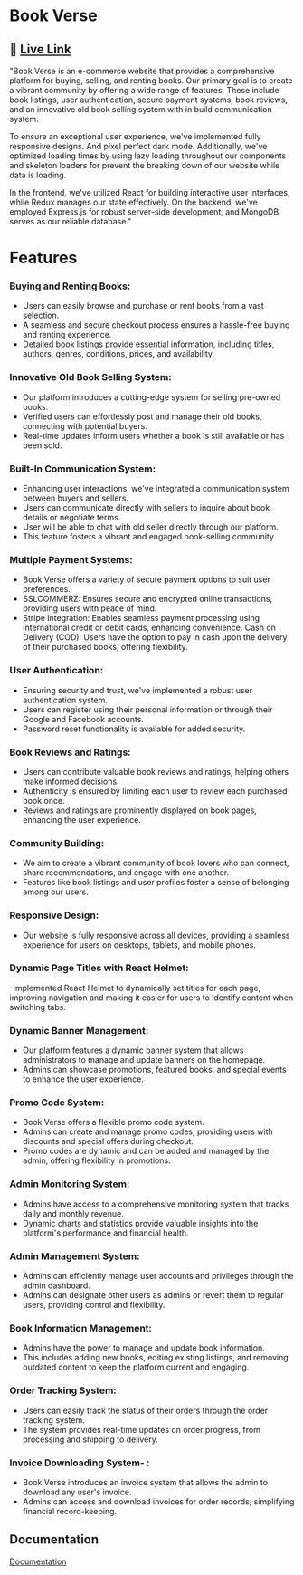 
# Book Verse
## 🔗 [Live Link](https://book-verse-endcoders.netlify.app)


"Book Verse is an e-commerce website that provides a comprehensive platform for buying, selling, and renting books. Our primary goal is to create a vibrant community by offering a wide range of features. These include book listings, user authentication, secure payment systems, book reviews, and an innovative old book selling system with in build communication system.

To ensure an exceptional user experience, we've implemented fully responsive designs. And pixel perfect dark mode. Additionally, we've optimized loading times  by using  lazy loading throughout our components and skeleton loaders for prevent the breaking down of our website while data is loading.

In the frontend, we've utilized React for building interactive user interfaces, while Redux manages our state effectively. On the backend, we've employed Express.js for robust server-side development, and MongoDB serves as our reliable database."





# Features

### Buying and Renting Books:

 - Users can easily browse and purchase or rent books from a vast selection.
- A seamless and secure checkout process ensures a hassle-free buying and renting experience.
- Detailed book listings provide essential information, including titles, authors, genres, conditions, prices, and availability.
### Innovative Old Book Selling System:

- Our platform introduces a cutting-edge system for selling pre-owned books.
- Verified users can effortlessly post and manage their old books, connecting with potential buyers.
- Real-time updates inform users whether a book is still available or has been sold.
### Built-In Communication System:

- Enhancing user interactions, we've integrated a communication system between buyers and sellers.
- Users can communicate directly with sellers to inquire about book details or negotiate terms.
- User will be able to chat with old seller directly through our platform.
- This feature fosters a vibrant and engaged book-selling community.
### Multiple Payment Systems:

- Book Verse offers a variety of secure payment options to suit user preferences.
- SSLCOMMERZ: Ensures secure and encrypted online transactions, providing users with peace of mind.
- Stripe Integration: Enables seamless payment processing using international credit or debit cards, enhancing convenience.
Cash on Delivery (COD): Users have the option to pay in cash upon the delivery of their purchased books, offering flexibility.
### User Authentication:

- Ensuring security and trust, we've implemented a robust user authentication system.
- Users can register using their personal information or through their Google and Facebook accounts.
- Password reset functionality is available for added security.
### Book Reviews and Ratings:

- Users can contribute valuable book reviews and ratings, helping others make informed decisions.
- Authenticity is ensured by limiting each user to review each purchased book once.
- Reviews and ratings are prominently displayed on book pages, enhancing the user experience.
### Community Building:

- We aim to create a vibrant community of book lovers who can connect, share recommendations, and engage with one another.
- Features like book listings and user profiles foster a sense of belonging among our users.
### Responsive Design:

- Our website is fully responsive across all devices, providing a seamless experience for users on desktops, tablets, and mobile phones.
### Dynamic Page Titles with React Helmet:

-Implemented React Helmet to dynamically set titles for each page, improving navigation and making it easier for users to identify content when switching tabs.

### Dynamic Banner Management:

- Our platform features a dynamic banner system that allows administrators to manage and update banners on the homepage.
- Admins can showcase promotions, featured books, and special events to enhance the user experience.
### Promo Code System:

- Book Verse offers a flexible promo code system.
- Admins can create and manage promo codes, providing users with discounts and special offers during checkout.
- Promo codes are dynamic and can be added and managed by the admin, offering flexibility in promotions.
### Admin Monitoring System:

- Admins have access to a comprehensive monitoring system that tracks daily and monthly revenue.
- Dynamic charts and statistics provide valuable insights into the platform's performance and financial health.
### Admin Management System:

- Admins can efficiently manage user accounts and privileges through the admin dashboard.
- Admins can designate other users as admins or revert them to regular users, providing control and flexibility.
### Book Information Management:

- Admins have the power to manage and update book information.
- This includes adding new books, editing existing listings, and removing outdated content to keep the platform current and engaging.
### Order Tracking System:

- Users can easily track the status of their orders through the order tracking system.
- The system provides real-time updates on order progress, from processing and shipping to delivery.

### Invoice Downloading System- :
- Book Verse introduces an invoice system that allows the admin to download any user's invoice.
- Admins can access and download invoices for order records, simplifying financial record-keeping.


## Documentation

[Documentation](https://docs.google.com/document/d/1IwpKcGz2RgTqgLVxAO9vCe9G5vUei5UGgFvaqB0nCkc/edit?usp=sharing)
